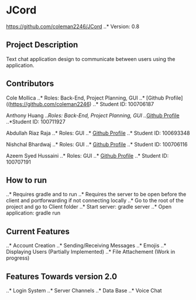 # JCord
https://github.com/coleman2246/JCord
..* Version: 0.8

## Project Description

Text chat application design to communicate between users using the application.

## Contributors

Cole Mollica
..* Roles: Back-End, Project Planning, GUI
..* [Github Profile]((https://github.com/coleman2246)
..* Student ID: 100706187

Anthony Huang
..*Roles: Back-End, Project Planning, GUI
..*[Github Profile](https://github.com/Nycarus)
..*Student ID: 100711927

Abdullah Riaz Raja
..* Roles: GUI
..* [Github Profile](https://github.com/abdullah-riaz-raja)
..* Student ID: 100693348

Nishchal Bhardwaj
..* Roles: GUI
..* [Github Profile](https://github.com/Nishchal2309)
..* Student ID: 100706116

Azeem Syed Hussaini
..* Roles: GUI
..* [Github Profile](https://github.com/Azeem-Hussaini)
..* Student ID: 100707191

## How to run
..* Requires gradle and to run
..* Requires the server to be open before the client and portforwarding if not connecting locally
..* Go to the root of the project and go to Client folder
..* Start server: gradle server
..* Open application: gradle run

## Current Features
..* Account Creation 
..* Sending/Receiving Messages
..* Emojis
..* Displaying Users (Partially Implemented)
..* File Attachement (Work in progress)

## Features Towards version 2.0
..* Login System
..* Server Channels
..* Data Base
..* Voice Chat
